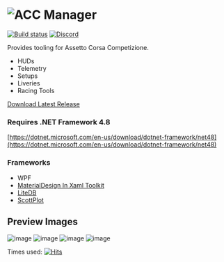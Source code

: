 # ![ACC Manager](https://raw.githubusercontent.com/RiddleTime/ACC-Manager/dev/other%20resources/acc%20manager%20-%20name.png)

[![Build status](https://ci.appveyor.com/api/projects/status/u6yxjmncb1g8484h/branch/dev?svg=true)](https://ci.appveyor.com/project/RiddleTime/acc-manager/branch/dev)
[![Discord](https://badgen.net/discord/members/26AAEW5mUq?icon=discord&color=5562ea&label=ACC%20Manager)](https://discord.gg/26AAEW5mUq)

Provides tooling for Assetto Corsa Competizione.
- HUDs
- Telemetry
- Setups
- Liveries
- Racing Tools

[Download Latest Release](https://github.com/RiddleTime/ACC-Manager/releases/latest)


### Requires .NET Framework 4.8
[https://dotnet.microsoft.com/en-us/download/dotnet-framework/net48](https://dotnet.microsoft.com/en-us/download/dotnet-framework/net48)

### Frameworks
- WPF
- [MaterialDesign In Xaml Toolkit](https://github.com/MaterialDesignInXAML/MaterialDesignInXamlToolkit)
- [LiteDB](https://github.com/mbdavid/LiteDB)
- [ScottPlot](https://github.com/scottplot/scottplot)

## Preview Images
![image](https://user-images.githubusercontent.com/4581237/190435956-677b7c1d-528a-4df9-9063-2cc1e5a38eb8.png)
![image](https://user-images.githubusercontent.com/4581237/190435640-9e5eef21-8cfc-4599-b4f0-668e266c8b33.png)
![image](https://user-images.githubusercontent.com/4581237/190435822-e174f425-b7d5-4952-bdbf-ca1aed66bf53.png)
![image](https://user-images.githubusercontent.com/4581237/190436083-0b229cdc-fb82-4c07-b4b8-ffe07399c28d.png)

Times used: [![Hits](https://hits.seeyoufarm.com/api/count/incr/badge.svg?url=https%3A%2F%2Fgithub.com%2FRiddleTime%2FACC-Manager&count_bg=%2379C83D&title_bg=%23555555&icon=&icon_color=%23E7E7E7&title=hits&edge_flat=false)](https://hits.seeyoufarm.com)
